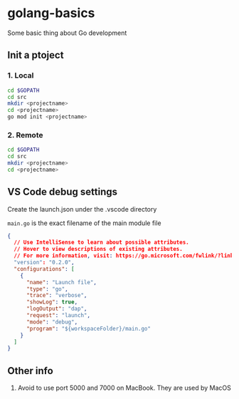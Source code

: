 # golang-basics

Some basic thing about Go development

## Init a ptoject

### 1. Local

```bash
cd $GOPATH
cd src
mkdir <projectname>
cd <projectname>
go mod init <projectname>
```

### 2. Remote

```bash
cd $GOPATH
cd src
mkdir <projectname>
cd <projectname>
```


## VS Code debug settings

Create the launch.json under the .vscode directory

`main.go` is the exact filename of the main module file

```json
{
  // Use IntelliSense to learn about possible attributes.
  // Hover to view descriptions of existing attributes.
  // For more information, visit: https://go.microsoft.com/fwlink/?linkid=830387
  "version": "0.2.0",
  "configurations": [
    {
      "name": "Launch file",
      "type": "go",
      "trace": "verbose",
      "showLog": true,
      "logOutput": "dap",
      "request": "launch",
      "mode": "debug",
      "program": "${workspaceFolder}/main.go"
    }
  ]
}
```


## Other info

1. Avoid to use port 5000 and 7000 on MacBook. They are used by MacOS